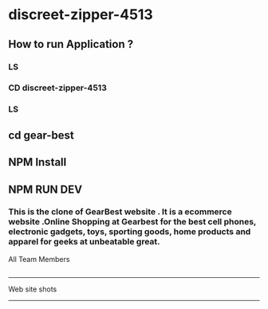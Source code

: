 # discreet-zipper-4513
## How to run Application ?
### LS 
### CD discreet-zipper-4513
### LS 
## cd gear-best
## NPM Install 
## NPM RUN DEV
### This is the clone of GearBest website . It is a ecommerce website .Online Shopping at Gearbest for the best cell phones, electronic gadgets, toys, sporting goods, home products and apparel for geeks at unbeatable great.

 All Team Members
 <div> <img src="https://user-images.githubusercontent.com/101567061/215183167-ab3f7570-229b-418f-a39f-f2faadb46fb0.png" alt=""></div>




 <hr/>
 Web site shots
 <hr/>
 <div > <img src="https://tiny-lily-51ea8e.netlify.app/best.png" alt=""></div>
 
 
 
 
 
 
 
 
 
 
 
 
      
    
